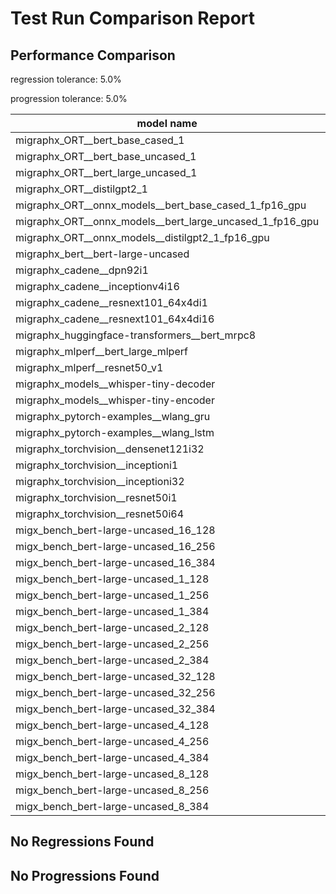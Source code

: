 # Test Run Comparison Report

## Performance Comparison

regression tolerance: 5.0%

progression tolerance: 5.0%

|model name|exit_status|analysis|old_time_ms|new_time_ms|change_ms|percent_change|
|---|---|---|---|---|---|---|
|migraphx_ORT__bert_base_cased_1|PASS|regression|91.4571|96.402|4.9448|5.41%|
|migraphx_ORT__bert_base_uncased_1|PASS|within tol|87.2637|90.2421|2.9784|3.41%|
|migraphx_ORT__bert_large_uncased_1|PASS|regression|259.8306|351.831|92.0005|35.41%|
|migraphx_ORT__distilgpt2_1|PASS|within tol|31.9022|30.7296|-1.1726|-3.68%|
|migraphx_ORT__onnx_models__bert_base_cased_1_fp16_gpu|Numerics|within tol|84.3611|87.4168|3.0557|3.62%|
|migraphx_ORT__onnx_models__bert_large_uncased_1_fp16_gpu|Numerics|progression|285.6893|248.3184|-37.3709|-13.08%|
|migraphx_ORT__onnx_models__distilgpt2_1_fp16_gpu|Numerics|progression|44.43|39.6539|-4.7761|-10.75%|
|migraphx_bert__bert-large-uncased|PASS|regression|377.463|447.2084|69.7453|18.48%|
|migraphx_cadene__dpn92i1|PASS|progression|213.1705|165.5948|-47.5757|-22.32%|
|migraphx_cadene__inceptionv4i16|PASS|within tol|5589.8876|5646.8224|56.9348|1.02%|
|migraphx_cadene__resnext101_64x4di1|PASS|regression|327.6704|466.3588|138.6884|42.33%|
|migraphx_cadene__resnext101_64x4di16|PASS|within tol|5447.6034|5398.9055|-48.6979|-0.89%|
|migraphx_huggingface-transformers__bert_mrpc8|PASS|within tol|396.7168|411.7654|15.0485|3.79%|
|migraphx_mlperf__bert_large_mlperf|Numerics|progression|853.1963|431.1312|-422.0651|-49.47%|
|migraphx_mlperf__resnet50_v1|PASS|within tol|99.3097|104.132|4.8223|4.86%|
|migraphx_models__whisper-tiny-decoder|PASS|regression|32.7719|647.3216|614.5497|1875.23%|
|migraphx_models__whisper-tiny-encoder|Numerics|progression|190.8732|180.3133|-10.5598|-5.53%|
|migraphx_pytorch-examples__wlang_gru|PASS|progression|81.6663|75.5527|-6.1136|-7.49%|
|migraphx_pytorch-examples__wlang_lstm|PASS|progression|48.6452|40.0678|-8.5775|-17.63%|
|migraphx_torchvision__densenet121i32|PASS|within tol|1459.8546|1523.5102|63.6556|4.36%|
|migraphx_torchvision__inceptioni1|PASS|progression|212.6344|196.612|-16.0223|-7.54%|
|migraphx_torchvision__inceptioni32|PASS|within tol|5760.1653|5843.7728|83.6075|1.45%|
|migraphx_torchvision__resnet50i1|PASS|progression|92.517|85.4582|-7.0588|-7.63%|
|migraphx_torchvision__resnet50i64|PASS|within tol|5547.3481|5453.2149|-94.1332|-1.7%|
|migx_bench_bert-large-uncased_16_128|PASS|regression|2568.8803|2726.9641|158.0838|6.15%|
|migx_bench_bert-large-uncased_16_256|PASS|within tol|4150.9137|4113.1342|-37.7795|-0.91%|
|migx_bench_bert-large-uncased_16_384|Numerics|within tol|5750.3374|5807.9082|57.5708|1.0%|
|migx_bench_bert-large-uncased_1_128|PASS|progression|196.5953|161.7966|-34.7986|-17.7%|
|migx_bench_bert-large-uncased_1_256|PASS|regression|267.7863|291.4299|23.6436|8.83%|
|migx_bench_bert-large-uncased_1_384|PASS|within tol|397.7102|391.1321|-6.578|-1.65%|
|migx_bench_bert-large-uncased_2_128|PASS|within tol|413.4168|397.9135|-15.5033|-3.75%|
|migx_bench_bert-large-uncased_2_256|PASS|regression|581.1754|633.0082|51.8329|8.92%|
|migx_bench_bert-large-uncased_2_384|PASS|progression|861.5294|803.9618|-57.5676|-6.68%|
|migx_bench_bert-large-uncased_32_128|PASS|regression|5280.3679|5714.8889|434.521|8.23%|
|migx_bench_bert-large-uncased_32_256|PASS|progression|8791.4271|8037.9143|-753.5128|-8.57%|
|migx_bench_bert-large-uncased_32_384|Numerics|progression|12055.7389|11322.2789|-733.46|-6.08%|
|migx_bench_bert-large-uncased_4_128|PASS|within tol|727.5331|713.7916|-13.7416|-1.89%|
|migx_bench_bert-large-uncased_4_256|PASS|within tol|1073.8776|1097.8601|23.9824|2.23%|
|migx_bench_bert-large-uncased_4_384|PASS|within tol|1538.3225|1533.7531|-4.5695|-0.3%|
|migx_bench_bert-large-uncased_8_128|PASS|progression|1499.4313|1334.18|-165.2514|-11.02%|
|migx_bench_bert-large-uncased_8_256|PASS|regression|2195.4659|2870.1305|674.6646|30.73%|
|migx_bench_bert-large-uncased_8_384|PASS|within tol|2859.1175|2963.7843|104.6668|3.66%|

## No Regressions Found

## No Progressions Found

